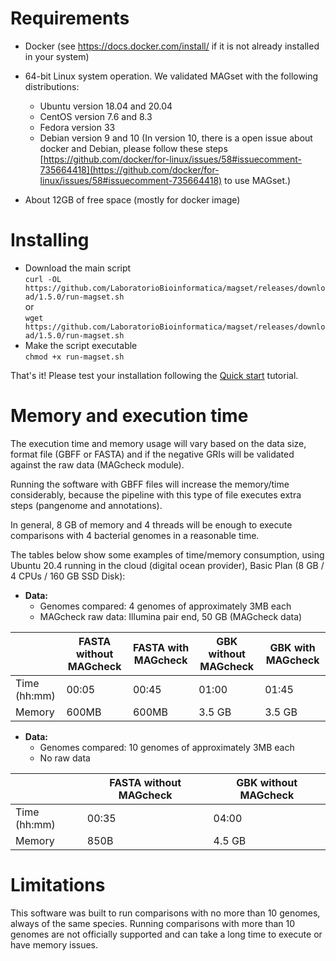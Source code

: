 <h1>Requirements</h1>

* Docker (see https://docs.docker.com/install/ if it is not already installed in your system)
* 64-bit Linux system operation. We validated MAGset with the following distributions:
  * Ubuntu version 18.04 and 20.04
  * CentOS version 7.6 and 8.3
  * Fedora version 33
  * Debian version 9 and 10 (In version 10, there is a open issue about docker and Debian, please follow these steps [https://github.com/docker/for-linux/issues/58#issuecomment-735664418](https://github.com/docker/for-linux/issues/58#issuecomment-735664418) to use MAGset.)

* About 12GB of free space (mostly for docker image)


<h1>Installing </h1>

* Download the main script <br/>
`curl -OL https://github.com/LaboratorioBioinformatica/magset/releases/download/1.5.0/run-magset.sh`
<br/> or <br/>
`wget https://github.com/LaboratorioBioinformatica/magset/releases/download/1.5.0/run-magset.sh`
* Make the script executable <br/>
`chmod +x run-magset.sh`

That's it! Please test your installation following the [Quick start](Quick-start.md) tutorial. 

<h1>Memory and execution time</h1>

The execution time and memory usage will vary  based on the data size, format file (GBFF or FASTA) and if the negative GRIs will be validated against the raw data (MAGcheck module).

Running the software with GBFF files will increase the memory/time considerably, because the pipeline with this type of file executes extra steps (pangenome and annotations).

In general, 8 GB of memory and 4 threads will be enough to execute comparisons with 4 bacterial genomes in a reasonable time.

The tables below show some examples of time/memory consumption, using Ubuntu 20.4 running in the cloud (digital ocean provider), Basic Plan (8 GB / 4 CPUs / 160 GB SSD Disk):
* **Data:**
  * Genomes compared: 4 genomes of approximately 3MB each
  * MAGcheck raw data: Illumina pair end,  50 GB  (MAGcheck data)

|   | FASTA without MAGcheck | FASTA with MAGcheck | GBK without MAGcheck | GBK with MAGcheck |
|---|---|---|---|---|
|Time (hh:mm)| 00:05 | 00:45 | 01:00 | 01:45 |
|Memory| 600MB | 600MB | 3.5 GB	| 3.5 GB |

* **Data:**
  * Genomes compared: 10 genomes of approximately 3MB each
  * No raw data

|   | FASTA without MAGcheck | GBK without MAGcheck |
|---|---|---|
|Time (hh:mm)| 00:35 | 04:00 |
|Memory| 850B | 4.5 GB |

<h1>Limitations</h1>
This software was built to run comparisons with no more than 10 genomes, always of the same species. Running comparisons with more than 10 genomes are not officially supported and can take a long time to execute or have memory issues.


